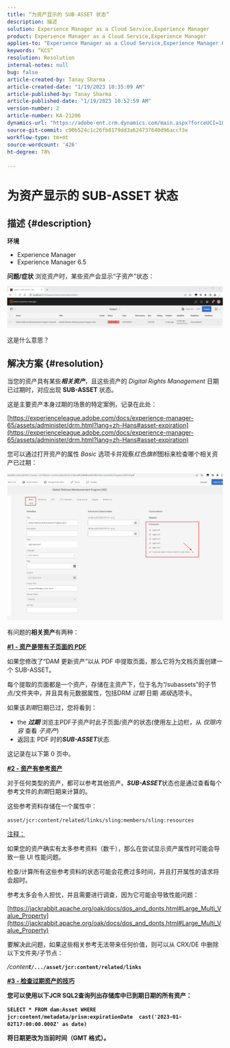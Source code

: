 ```yaml
---
title: “为资产显示的 SUB-ASSET 状态”
description: 描述
solution: Experience Manager as a Cloud Service,Experience Manager
product: Experience Manager as a Cloud Service,Experience Manager
applies-to: "Experience Manager as a Cloud Service,Experience Manager 6.5,Experience Manager"
keywords: “KCS”
resolution: Resolution
internal-notes: null
bug: false
article-created-by: Tanay Sharma .
article-created-date: "1/19/2023 10:35:09 AM"
article-published-by: Tanay Sharma .
article-published-date: "1/19/2023 10:52:59 AM"
version-number: 2
article-number: KA-21206
dynamics-url: "https://adobe-ent.crm.dynamics.com/main.aspx?forceUCI=1&pagetype=entityrecord&etn=knowledgearticle&id=f3bef6ef-e497-ed11-aad1-6045bd006e5a"
source-git-commit: c90b524c1c26fb8179dd3a624737640d96accf3e
workflow-type: tm+mt
source-wordcount: '426'
ht-degree: 78%

---
```


# 为资产显示的 SUB-ASSET 状态

## 描述 {#description}

<b>环境</b>
- Experience Manager
- Experience Manager 6.5



<b>问题/症状</b>
浏览资产时，某些资产会显示“子资产”状态：

![](assets/___f5bef6ef-e497-ed11-aad1-6045bd006e5a___.png)

这是什么意思？


## 解决方案 {#resolution}


当您的资产具有某些&#x200B;<b>*相关资产</b>*，且这些资产的 *Digital Rights Management* 日期已过期时，对应出现 <b>SUB-ASSET</b> 状态。

这是主要资产本身过期的场景的特定案例，记录在此处：

[https://experienceleague.adobe.com/docs/experience-manager-65/assets/administer/drm.html?lang=zh-Hans#asset-expiration](https://experienceleague.adobe.com/docs/experience-manager-65/assets/administer/drm.html?lang=zh-Hans#asset-expiration)

您可以通过打开资产的属性 *Basic* 选项卡并观察&#x200B;*红色旗帜*&#x200B;图标来检查哪个相关资产已过期：

![](assets/6269940b-b98a-ed11-81ac-6045bd006ce9.png)



有问题的<b>相关资产</b>有两种：

<u><b>#1 - 资产是带有子页面的 PDF</b></u>

如果您修改了“DAM 更新资产”以从 PDF 中提取页面，那么它将为文档页面创建一个 SUB-ASSET。

每个提取的页面都是一个资产，存储在主资产下，位于名为“/subassets”的子节点/文件夹中，并且具有元数据属性，包括DRM *过期* 日期 *高级*&#x200B;选项卡。

如果该&#x200B;*到期*&#x200B;日期已过，您将看到：

- the <b>*过期</b>* 浏览主PDF子资产时此子页面/资产的状态(使用左上边栏，从 *仅限内容* 查看 *子资产*)
- 返回主 PDF 时的&#x200B;<b>*SUB-ASSET</b>*&#x200B;状态


这记录在以下第 0 页中。



<u><b>#2 - 资产有参考资产</b></u>

对于任何类型的资产，都可以参考其他资产。<b>*SUB-ASSET</b>*&#x200B;状态也是通过查看每个参考文件的&#x200B;*到期*&#x200B;日期来计算的。

这些参考资料存储在一个属性中：

`asset/jcr:content/related/links/sling:members/sling:resources`

<u>注释：</u>

如果您的资产确实有太多参考资料（数千），那么在尝试显示资产属性时可能会导致一些 UI 性能问题。

检查/计算所有这些参考资料的状态可能会花费过多时间，并且打开属性的请求将会超时。

参考太多会令人担忧，并且需要进行调查，因为它可能会导致性能问题：

[https://jackrabbit.apache.org/oak/docs/dos_and_donts.html#Large_Multi_Value_Property](https://jackrabbit.apache.org/oak/docs/dos_and_donts.html#Large_Multi_Value_Property)

要解决此问题，如果这些相关参考无法带来任何价值，则可以从 CRX/DE 中删除以下文件夹/子节点：

*/conten<b>t*`/.../asset/jcr:content/related/links`



<u><b>#3 - 检查过期资产的技巧</b></u>

您可以使用以下JCR SQL2查询列出存储库中已到期日期的所有资产：

`SELECT * FROM dam:Asset WHERE jcr:content/metadata/prism:expirationDate  cast('2023-01-02T17:00:00.000Z' as date)`



将日期更改为当前时间（GMT 格式）。
